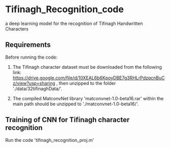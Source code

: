 # Tifinagh_Recognition_code
a deep learning model for the recognition of Tifinagh Handwritten Characters


<h2>Requirements </h2>
Before running the code:

1. The Tifinagh character dataset must be downloaded from the following link: https://drive.google.com/file/d/10XEAL6b6KpoyDBE7g3RHLrPdzqcnBuCz/view?usp=sharing
, then unzipped to the folder './data/32tifinaghData/'.

2. The compiled MatconvNet library 'matconvnet-1.0-beta16.rar' within the main path should be unzipped to './matconvnet-1.0-beta16/'.

<h2>Training of CNN for Tifinagh character recognition </h2>
Run the code 'tifinagh_recognition_proj.m'


